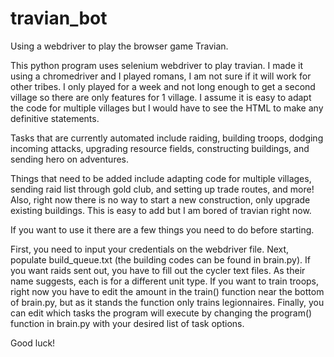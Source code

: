 # travian_bot
Using a webdriver to play the browser game Travian.

This python program uses selenium webdriver to play travian. I made it using a chromedriver and I played romans, I am not sure if it will work for other tribes. I only played for a week and not long enough to get a second village so there are only features for 1 village. I assume it is easy to adapt the code for multiple villages but I would have to see the HTML to make any definitive statements.

Tasks that are currently automated include raiding, building troops, dodging incoming attacks, upgrading resource fields, constructing buildings, and sending hero on adventures.

Things that need to be added include adapting code for multiple villages, sending raid list through gold club, and setting up trade routes, and more! Also, right now there is no way to start a new construction, only upgrade existing buildings. This is easy to add but I am bored of travian right now.

If you want to use it there are a few things you need to do before starting.

First, you need to input your credentials on the webdriver file. Next, populate build_queue.txt (the building codes can be found in brain.py). If you want raids sent out, you have to fill out the cycler text files. As their name suggests, each is for a different unit type. If you want to train troops, right now you have to edit the amount in the train() function near the bottom of brain.py, but as it stands the function only trains legionnaires. Finally, you can edit which tasks the program will execute by changing the program() function in brain.py with your desired list of task options.

Good luck!
